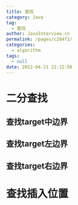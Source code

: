 ```yaml
---
title: 查找
category: Java
tag: 
  - 查找
author: JavaInterview.cn
permalink: /pages/c284f1/
categories: 
  - algorithm
tags: 
  - null
date: 2022-04-21 22:12:56
---
```


# 二分查找

## 查找target中边界

## 查找target左边界

## 查找target右边界


# 查找插入位置

